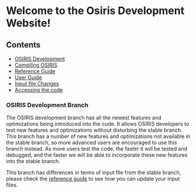 # Welcome to the Osiris Development Website!

## Contents

* [OSIRIS Development](#osiris-development-branch)
* [Compiling OSIRIS](compiling.md)
* [Reference Guide](reference/index.md)
* [User Guide](user/index.md)
* [Input file Changes](Input_File_Changes.md)
* [Accessing the code](accessing.md)

### OSIRIS Development Branch

The OSIRIS development branch has all the newest features and
optimizations being introduced into the code. It allows OSIRIS
developers to test new features and optimizations without disturbing the
stable branch. This branch has a number of new features and
optimizations not available in the stable branch, so more advanced users
are encouraged to use this branch instead. As more users test the code,
the faster it will be tested and debugged, and the faster we will be
able to incorporate these new features into the stable branch.

This branch has differences in terms of input file from the stable
branch, please check the [reference guide](reference/index.md)
to see how you can update your input files.
